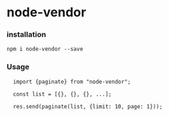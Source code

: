 # node-vendor

### installation

`npm i node-vendor --save`

### Usage

      import {paginate} from "node-vendor";

      const list = [{}, {}, {}, ...];

      res.send(paginate(list, {limit: 10, page: 1}));